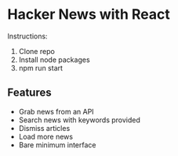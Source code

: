 # Hacker News with React

Instructions:

1. Clone repo
2. Install node packages
3. npm run start

## Features

* Grab news from an API
* Search news with keywords provided
* Dismiss articles
* Load more news
* Bare minimum interface


